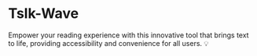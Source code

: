 # Tslk-Wave
Empower your reading experience with this innovative tool that brings text to life, providing accessibility and convenience for all users. 💡
